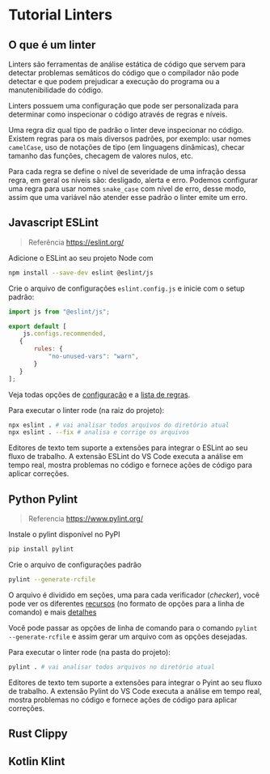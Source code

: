 # Tutorial Linters

## O que é um linter

Linters são ferramentas de análise estática de código que servem para detectar problemas semâticos do código que o compilador não pode detectar e que podem prejudicar a execução do programa ou a manutenibilidade do código.

Linters possuem uma configuração que pode ser personalizada para determinar como inspecionar o código através de regras e níveis.

Uma regra diz qual tipo de padrão o linter deve inspecionar no código. Existem regras para os mais diversos padrões, por exemplo: usar nomes `camelCase`, uso de notações de tipo (em linguagens dinâmicas), checar tamanho das funções, checagem de valores nulos, etc. 

Para cada regra se define o nível de severidade de uma infração dessa regra, em geral os níveis são: desligado, alerta e erro. Podemos configurar uma regra para usar nomes `snake_case` com nível de erro, desse modo, assim que uma variável não atender esse padrão o linter emite um erro.

## Javascript ESLint

> Referência https://eslint.org/

Adicione o ESLint ao seu projeto Node com

```sh
npm install --save-dev eslint @eslint/js
```

Crie o arquivo de configurações `eslint.config.js` e inicie com o setup padrão:

```js
import js from "@eslint/js";

export default [
    js.configs.recommended,
   {
       rules: {
           "no-unused-vars": "warn",
       }
   }
];
```

Veja todas opções de [configuração](https://eslint.org/docs/latest/use/configure/) e a [lista de regras](https://eslint.org/docs/latest/rules/).

Para executar o linter rode (na raiz do projeto):

```sh
npx eslint . # vai analisar todos arquivos do diretório atual
npx eslint . --fix # analisa e corrige os arquivos 
```

Editores de texto tem suporte a extensões para integrar o ESLint ao seu fluxo de trabalho. A extensão ESLint do VS Code executa a análise em tempo real, mostra problemas no código e fornece ações de código para aplicar correções.

## Python Pylint

> Referencia https://www.pylint.org/

Instale o pylint disponível no PyPI

```sh
pip install pylint
```

Crie o arquivo de configurações padrão

```sh
pylint --generate-rcfile
```

O arquivo é dividido em seções, uma para cada verificador (_checker_), você pode ver os diferentes [recursos](https://pylint.pycqa.org/en/latest/user_guide/configuration/all-options.html) (no formato de opções para a linha de comando) e mais [detalhes](https://pylint.pycqa.org/en/latest/user_guide/checkers/features.html)

Você pode passar as opções de linha de comando para o comando `pylint --generate-rcfile` e assim gerar um arquivo com as opções desejadas.

Para executar o linter rode (na pasta do projeto):

```sh
pylint . # vai analisar todos arquivos no diretório atual
```

Editores de texto tem suporte a extensões para integrar o Pyint ao seu fluxo de trabalho. A extensão Pylint do VS Code executa a análise em tempo real, mostra problemas no código e fornece ações de código para aplicar correções.

## Rust Clippy



## Kotlin Klint